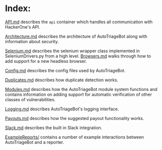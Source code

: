 # Index: 

[API.md](API.md) describes the `api` container which handles all communication with HackerOne's API. 

[Architecture.md](Architecture.md) describes the architecture of AutoTriageBot along with information about security. 

[Selenium.md](Selenium.md) describes the selenium wrapper class implemented in SeleniumDrivers.py from a high level. [Browsers.md](Browsers.md) walks through how to add support for a new headless browser. 

[Config.md](Config.md) describes the config files used by AutoTriageBot. 

[Duplicates.md](Duplicates.md) describes how duplicate detection works. 

[Modules.md](Modules.md) describes how the AutoTriageBot module system functions and contains information on adding support for automatic verification of other classes of vulnerabilities. 

[Logging.md](Logging.md) describes AutoTriageBot's logging interface. 

[Payouts.md](Payouts.md) describes how the suggested payout functionality works. 

[Slack.md](Slack.md) describes the built in Slack integration. 

[ExampleReports/](ExampleReports/) contains a number of example interactions between AutoTriageBot and a reporter. 
